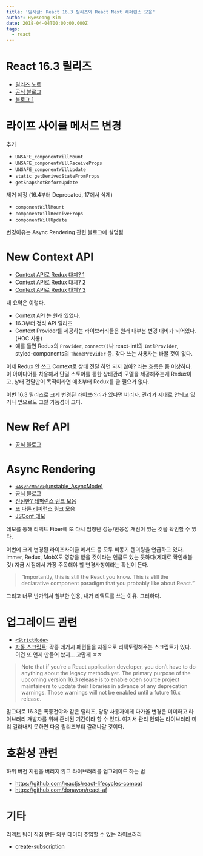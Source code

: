 ```yaml
---
title: '임시글: React 16.3 릴리즈와 React Next 레퍼런스 모음'
author: Hyeseong Kim
date: 2018-04-04T00:00:00.000Z
tags:
  - react
---
```


# React 16.3 릴리즈

- [릴리즈 노트](https://github.com/facebook/react/releases)
- [공식 블로그](https://reactjs.org/blog/2018/03/29/react-v-16-3.html)
- [블로그 1](https://medium.com/@baphemot/whats-new-in-react-16-3-d2c9b7b6193b)

# 라이프 사이클 메서드 변경
추가
- `UNSAFE_componentWillMount`
- `UNSAFE_componentWillReceiveProps`
- `UNSAFE_componentWillUpdate`
- `static getDerivedStateFromProps`
- `getSnapshotBeforeUpdate`

제거 예정 (16.4부터 Deprecated, 17에서 삭제)
- `componentWillMount`
- `componentWillReceiveProps`
- `componentWillUpdate`

변경이유는 Async Rendering 관련 블로그에 설명됨

# New Context API
- [Context API로 Redux 대체? 1](https://medium.freecodecamp.org/replacing-redux-with-the-new-react-context-api-8f5d01a00e8c)
- [Context API로 Redux 대체? 2](http://blog.isquaredsoftware.com/2018/03/redux-not-dead-yet/)
- [Context API로 Redux 대체? 3](https://stackoverflow.com/questions/49568073/react-context-vs-react-redux-when-should-i-use-each-one)

내 요약은 이렇다.
- Context API 는 원래 있었다.
- 16.3부터 정식 API 릴리즈
- Context Provider를 제공하는 라이브러리들은 원래 대부분 변경 대비가 되어있다. (HOC 사용)
- 예를 들면 Redux의 `Provider`, `connect()`나 react-intl의 `IntlProvider`, styled-components의 `ThemeProvider` 등. 갖다 쓰는 사용자는 바꿀 것이 없다.

이제 Redux 안 쓰고 Context로 상태 전달 하면 되지 않아? 라는 흐름은 좀 이상하다. 이 아이디어를 차용해서 단일 스토어를 통한 상태관리 모델을 제공해주는게 Redux이고, 상태 전달만이 목적이라면 애초부터 Redux를 쓸 필요가 없다.

이번 16.3 릴리즈로 크게 변경된 라이브러리가 있다면 버리자. 관리가 제대로 안되고 있거나 앞으로도 그럴 가능성이 크다.

# New Ref API
- [공식 블로그](https://reactjs.org/docs/refs-and-the-dom.html)

# Async Rendering
- [`<AsyncMode>`(unstable_AsyncMode)](https://github.com/facebook/react/pull/12117)
- [공식 블로그](https://reactjs.org/blog/2018/03/27/update-on-async-rendering.html)
- [신선한? 레퍼런스 링크 모음](https://github.com/sw-yx/fresh-async-react)
- [또 다른 레퍼런스 링크 모음](https://github.com/koba04/react-fiber-resources)
- [JSConf 데모](https://reactjs.org/blog/2018/03/01/sneak-peek-beyond-react-16.html) 

데모를 통해 리액트 Fiber에 또 다시 엄청난 성능/반응성 개선이 있는 것을 확인할 수 있다. 

이번에 크게 변경된 라이프사이클 메서드 등 모두 비동기 렌더링을 언급하고 있다. immer, Redux, MobX도 영향을 받을 것이라는 언급도 있는 듯하다(제대로 확인해볼 것) 지금 시점에서 가장 주목해야 할 변경사항이라는 확신이 든다.

> “Importantly, this is still the React you know. This is still the declarative component paradigm that you probably like about React.”

그리고 너무 반가워서 첨부한 인용, 내가 리액트를 쓰는 이유. 그러하다.

# 업그레이드 관련
- [`<StrictMode>`](https://reactjs.org/docs/strict-mode.html)
- [자동 스크립트](https://github.com/reactjs/react-codemod): 각종 레거시 패턴들을 자동으로 리팩토링해주는 스크립트가 있다. 이건 또 언제 만들어 놨지... 고맙게 ㅎㅎ

> Note that if you’re a React application developer, you don’t have to do anything about the legacy methods yet. The primary purpose of the upcoming version 16.3 release is to enable open source project maintainers to update their libraries in advance of any deprecation warnings. Those warnings will not be enabled until a future 16.x release.
> 

말그대로 16.3은 폭풍전야와 같은 릴리즈, 당장 사용자에게 다가올 변경은 미미하고 라이브러리 개발자를 위해 준비된 기간이라 할 수 있다. 여기서 관리 안되는 라이브러리 미리 걸러내지 못하면 다음 릴리즈부터 갈려나갈 것이다.

# 호환성 관련
하위 버전 지원을 버리지 않고 라이브러리를 업그레이드 하는 법
- https://github.com/reactjs/react-lifecycles-compat
- https://github.com/donavon/react-af

# 기타

리액트 팀이 직접 만든 외부 데이터 주입할 수 있는 라이브러리
- [create-subscription](https://github.com/facebook/react/tree/master/packages/create-subscription)
